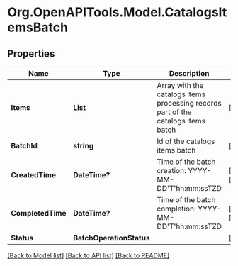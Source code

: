 # Org.OpenAPITools.Model.CatalogsItemsBatch

## Properties

Name | Type | Description | Notes
------------ | ------------- | ------------- | -------------
**Items** | [**List<ItemProcessingRecord>**](ItemProcessingRecord.md) | Array with the catalogs items processing records part of the catalogs items batch | [optional] 
**BatchId** | **string** | Id of the catalogs items batch | [optional] 
**CreatedTime** | **DateTime?** | Time of the batch creation: YYYY-MM-DD&#39;T&#39;hh:mm:ssTZD | [optional] [readonly] 
**CompletedTime** | **DateTime?** | Time of the batch completion: YYYY-MM-DD&#39;T&#39;hh:mm:ssTZD | [optional] [readonly] 
**Status** | **BatchOperationStatus** |  | [optional] 

[[Back to Model list]](../README.md#documentation-for-models) [[Back to API list]](../README.md#documentation-for-api-endpoints) [[Back to README]](../README.md)


